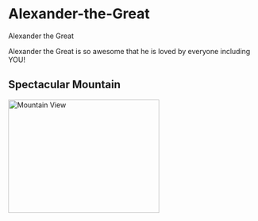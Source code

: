 # Alexander-the-Great
Alexander the Great
<html>
<body background= "bgimage.jpg"> 
<p> Alexander the Great is so awesome that he is loved by everyone including YOU!</p>
<font color = "00ff00"> </font>
<h2>Spectacular Mountain</h2>
<img src="pic_mountain.jpg" alt="Mountain View" style="width:304px;height:228px;">
</body>
</html>
